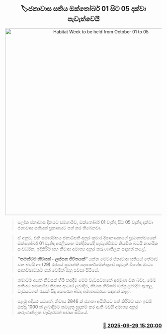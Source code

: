 <p align='center'><b><h2 align='center' title='Habitat Week to be held from October 01 to 05'>🏷ජනාවාස සතිය ඔක්තෝබර් 01 සිට 05 දක්වා පැවැත්වෙයි</h2></b></p>
<p align='center'><img src='https://helakuru.sgp1.cdn.digitaloceanspaces.com/esana/images/lib/aruna-jkop.jpg' width='600' alt='Habitat Week to be held from October 01 to 05'></p>

> ලෝක ජනාවාස දිනයට සමගාමීව, ඔක්තෝබර් 01 වැනිදා සිට 05 වැනිදා දක්වා ජනාවාස සතියක් ප්‍රකාශයට පත් කර තිබෙනවා.

> ඒ අනුව, එහි සමාරම්භය ජනාධිපති අනුර කුමාර දිසානායකගේ ප්‍රධානත්වයෙන් ඔක්තෝබර් 01 වැනිදා අරලියගහ මන්දිරයේදී පැවැත්වීමට නියමිත බවයි නාගරික සංවර්ධන, ඉදිකිරීම් සහ නිවාස අමාත්‍ය අනුර කරුණාතිලක සඳහන් කළේ.

> <strong>“තමන්ටම නිවසක් - ලස්සන ජිවිතයක්“</strong> යන්න මෙවර ජනාවාස සතියේ තේමාව වන බවයි අද (29) රජයේ ප්‍රවෘත්ති දෙපාර්තමේන්තුවේ පැවැති විශේෂ මාධ්‍ය සාකච්ඡාවකට එක් වෙමින් ඔහු පවසා සිටියේ.

> තමාටම අයත් නිවසක් හිමි කරදීම මෙම වැඩසටහනේ අරමුණ වන බවද, මෙම සතියට සමගාමීව නිවාස ආධාර ලබාදීම, නිවාස හිමිකම් ඔප්පු ලබාදීම ඇතුලු වැඩසටහන් රැසක් සිදු කෙරෙන බවද අමාත්‍යවරයා සඳහන් කළා.

> පළමු අදියර යටතේ, නිවාස 2846 ක් ජනතා අයිතියට පත් කිරීමට සහ ඉඩම් ඔප්පු 1000 ක් ලබාදීමට කටයුතු සූදානම් කර ඇති බවයි අමාත්‍ය අනුර කරුණාතිලක වැඩිදුරටත් පවසා සිටියේ.



<h3 align='right'><a href='https://www.helakuru.lk/esana/p/114069/'>📅 2025-09-29 15:20:00</a></h3>
